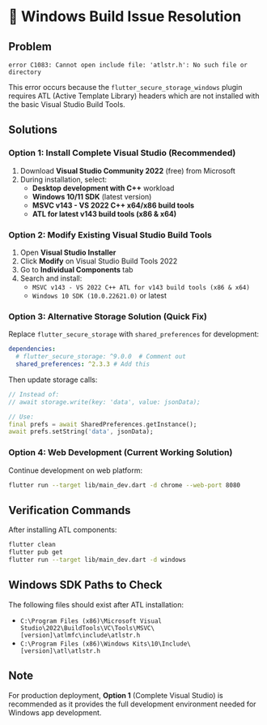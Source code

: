 # 🔧 Windows Build Issue Resolution

## Problem

```
error C1083: Cannot open include file: 'atlstr.h': No such file or directory
```

This error occurs because the `flutter_secure_storage_windows` plugin requires ATL (Active Template Library) headers which are not installed with the basic Visual Studio Build Tools.

## Solutions

### Option 1: Install Complete Visual Studio (Recommended)

1. Download **Visual Studio Community 2022** (free) from Microsoft
2. During installation, select:
   - **Desktop development with C++** workload
   - **Windows 10/11 SDK** (latest version)
   - **MSVC v143 - VS 2022 C++ x64/x86 build tools**
   - **ATL for latest v143 build tools (x86 & x64)**

### Option 2: Modify Existing Visual Studio Build Tools

1. Open **Visual Studio Installer**
2. Click **Modify** on Visual Studio Build Tools 2022
3. Go to **Individual Components** tab
4. Search and install:
   - `MSVC v143 - VS 2022 C++ ATL for v143 build tools (x86 & x64)`
   - `Windows 10 SDK (10.0.22621.0)` or latest

### Option 3: Alternative Storage Solution (Quick Fix)

Replace `flutter_secure_storage` with `shared_preferences` for development:

```yaml
dependencies:
  # flutter_secure_storage: ^9.0.0  # Comment out
  shared_preferences: ^2.3.3 # Add this
```

Then update storage calls:

```dart
// Instead of:
// await storage.write(key: 'data', value: jsonData);

// Use:
final prefs = await SharedPreferences.getInstance();
await prefs.setString('data', jsonData);
```

### Option 4: Web Development (Current Working Solution)

Continue development on web platform:

```bash
flutter run --target lib/main_dev.dart -d chrome --web-port 8080
```

## Verification Commands

After installing ATL components:

```bash
flutter clean
flutter pub get
flutter run --target lib/main_dev.dart -d windows
```

## Windows SDK Paths to Check

The following files should exist after ATL installation:

- `C:\Program Files (x86)\Microsoft Visual Studio\2022\BuildTools\VC\Tools\MSVC\[version]\atlmfc\include\atlstr.h`
- `C:\Program Files (x86)\Windows Kits\10\Include\[version]\atl\atlstr.h`

## Note

For production deployment, **Option 1** (Complete Visual Studio) is recommended as it provides the full development environment needed for Windows app development.
